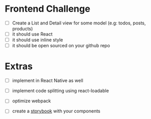 # Frontend Challenge

- [ ] Create a List and Detail view for some model (e.g: todos, posts, products)
- [ ] it should use React
- [ ] it should use inline style
- [ ] it should be open sourced on your github repo

# Extras
- [ ] implement in React Native as well
- [ ] implement code splitting using react-loadable
- [ ] optimize webpack
- [ ] create a [storybook] with your components


[storybook]: https://github.com/storybooks/storybook
